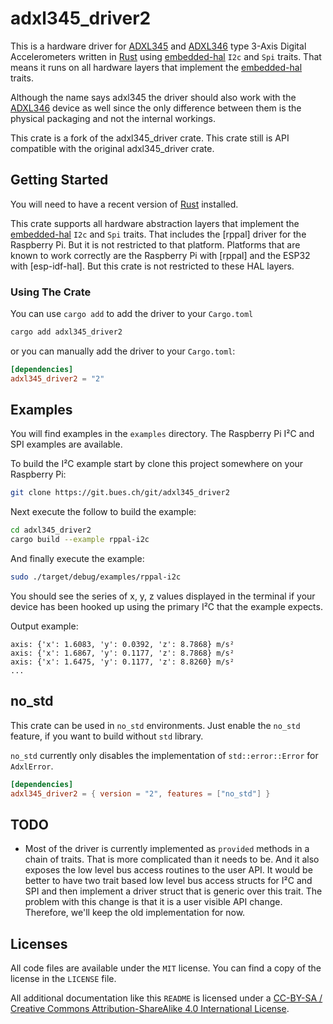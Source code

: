 # adxl345_driver2

This is a hardware driver for [ADXL345] and [ADXL346] type 3-Axis
Digital Accelerometers written in [Rust] using [embedded-hal] `I2c` and `Spi` traits.
That means it runs on all hardware layers that implement the [embedded-hal] traits.

Although the name says adxl345 the driver should also work with the [ADXL346]
device as well since the only difference between them is the physical packaging
and not the internal workings.

This crate is a fork of the adxl345_driver crate.
This crate still is API compatible with the original adxl345_driver crate.

## Getting Started

You will need to have a recent version of [Rust] installed.

This crate supports all hardware abstraction layers that implement the
[embedded-hal] `I2c` and `Spi` traits. That includes the [rppal] driver for
the Raspberry Pi. But it is not restricted to that platform. Platforms
that are known to work correctly are the Raspberry Pi with [rppal] and the
ESP32 with [esp-idf-hal]. But this crate is not restricted to these HAL layers.

### Using The Crate

You can use `cargo add` to add the driver to your `Cargo.toml`

```sh
cargo add adxl345_driver2
```

or you can manually add the driver to your `Cargo.toml`:

```toml
[dependencies]
adxl345_driver2 = "2"
```

## Examples

You will find examples in the `examples` directory.
The Raspberry Pi I²C and SPI examples are available.

To build the I²C example start by clone this project somewhere on your Raspberry
Pi:

```sh
git clone https://git.bues.ch/git/adxl345_driver2
```

Next execute the follow to build the example:

```sh
cd adxl345_driver2
cargo build --example rppal-i2c
```

And finally execute the example:

```sh
sudo ./target/debug/examples/rppal-i2c
```

You should see the series of x, y, z values displayed in the terminal if your
device has been hooked up using the primary I²C that the example expects.

Output example:

```console
axis: {'x': 1.6083, 'y': 0.0392, 'z': 8.7868} m/s²
axis: {'x': 1.6867, 'y': 0.1177, 'z': 8.7868} m/s²
axis: {'x': 1.6475, 'y': 0.1177, 'z': 8.8260} m/s²
...
```

## no_std

This crate can be used in `no_std` environments.
Just enable the `no_std` feature, if you want to build without `std` library.

`no_std` currently only disables the implementation of `std::error::Error` for `AdxlError`.

```toml
[dependencies]
adxl345_driver2 = { version = "2", features = ["no_std"] }
```

## TODO

- Most of the driver is currently implemented as `provided` methods in a chain of traits.
  That is more complicated than it needs to be.
  And it also exposes the low level bus access routines to the user API.
  It would be better to have two trait based low level bus access structs for I²C and SPI
  and then implement a driver struct that is generic over this trait.
  The problem with this change is that it is a user visible API change.
  Therefore, we'll keep the old implementation for now.

## Licenses

All code files are available under the `MIT` license.
You can find a copy of the license in the `LICENSE` file.

All additional documentation like this `README` is licensed under a
[CC-BY-SA / Creative Commons Attribution-ShareAlike 4.0 International License](https://creativecommons.org/licenses/by-sa/4.0/).

[Rust]: https://www.rust-lang.org/
[embedded-hal]: https://crates.io/crates/embedded-hal
[ADXL345]: https://www.analog.com/media/en/technical-documentation/data-sheets/ADXL345.pdf
[ADXL346]: https://www.analog.com/media/en/technical-documentation/data-sheets/ADXL346.pdf
